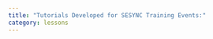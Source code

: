 ```yaml
---
title: "Tutorials Developed for SESYNC Training Events:"
category: lessons
---
```

<script src="{{ '/assets/js/lesson_description.js' | relative_url }}"></script>

